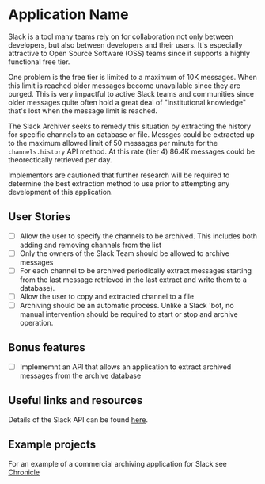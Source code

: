 # Application Name

Slack is a tool many teams rely on for collaboration not only between
developers, but also between developers and their users. It's especially
attractive to Open Source Software (OSS) teams since it supports a highly
functional free tier.

One problem is the free tier is limited to a maximum of 10K messages. When
this limit is reached older messages become unavailable since they are 
purged. This is very impactful to active Slack teams and communities since
older messages quite often hold a great deal of "institutional knowledge"
that's lost when the message limit is reached.

The Slack Archiver seeks to remedy this situation by extracting the history 
for specific channels to an database or file. Messges could be extracted up to
the maximum allowed limit of 50 messages per minute for the `channels.history` 
API method. At this rate (tier 4) 86.4K messages could be theorectically
retrieved per day.

Implementors are cautioned that further research will be required to
determine the best extraction method to use prior to attempting any 
development of this application.

## User Stories

-   [ ] Allow the user to specify the channels to be archived. This includes
both adding and removing channels from the list
-   [ ] Only the owners of the Slack Team should be allowed to archive
messages
-   [ ] For each channel to be archived periodically extract messages starting
from the last message retrieved in the last extract and write them to  a database).
-   [ ] Allow the user to copy and extracted channel to a file 
-   [ ] Archiving should be an automatic process. Unlike a Slack 'bot, no
manual intervention should be required to start or stop and archive operation.

## Bonus features

-   [ ] Implememnt an API that allows an application to extract archived messages
from the archive database

## Useful links and resources

Details of the Slack API can be found [here](https://api.slack.com/).

## Example projects

For an example of a commercial archiving application for Slack see
[Chronicle](https://chingu-prework.slack.com/apps/A47KWM6Q4-chronicle)
